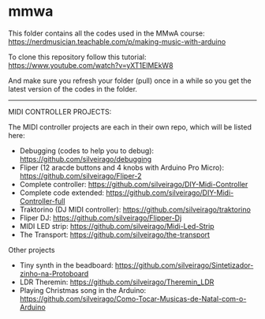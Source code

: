 # mmwa

This folder contains all the codes used in the MMwA course:
https://nerdmusician.teachable.com/p/making-music-with-arduino

To clone this repository follow this tutorial: https://www.youtube.com/watch?v=yXT1ElMEkW8

And make sure you refresh your folder (pull) once in a while so you get the latest version of the codes in the folder.


- - - - - - - - - - - - - - - - - - - - - 
MIDI CONTROLLER PROJECTS:

The MIDI controller projects are each in their own repo, which will be listed here:

- Debugging (codes to help you to debug): https://github.com/silveirago/debugging
- Fliper (12 aracde buttons and 4 knobs with Arduino Pro Micro): https://github.com/silveirago/Fliper-2
- Complete controller: https://github.com/silveirago/DIY-Midi-Controller
- Complete code extended: https://github.com/silveirago/DIY-Midi-Controller-full
- Traktorino (DJ MIDI controller): https://github.com/silveirago/traktorino
- Fliper DJ: https://github.com/silveirago/Flipper-Dj
- MIDI LED strip: https://github.com/silveirago/Midi-Led-Strip
- The Transport: https://github.com/silveirago/the-transport


Other projects

- Tiny synth in the beadboard: https://github.com/silveirago/Sintetizador-zinho-na-Protoboard
- LDR Theremin: https://github.com/silveirago/Theremin_LDR
- Playing Christmas song in the Arduino: https://github.com/silveirago/Como-Tocar-Musicas-de-Natal-com-o-Arduino